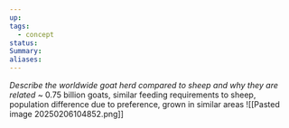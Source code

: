 ```yaml
---
up: 
tags:
  - concept
status: 
Summary:
aliases:
---
```

*Describe the worldwide goat herd compared to sheep and why they are related*
~
0.75 billion goats, similar feeding requirements to sheep, population difference due to preference, grown in similar areas
![[Pasted image 20250206104852.png]]
